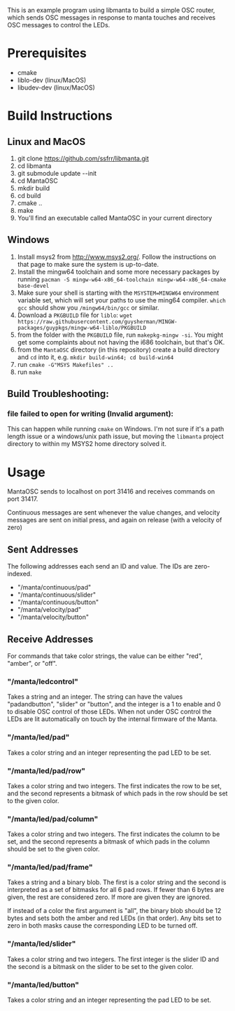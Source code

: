 This is an example program using libmanta to build a simple OSC router, which sends OSC messages in response to manta touches and receives OSC messages to control the LEDs.

Prerequisites
=============

* cmake
* liblo-dev (linux/MacOS)
* libudev-dev (linux/MacOS)


Build Instructions
==================

## Linux and MacOS

1. git clone https://github.com/ssfrr/libmanta.git
2. cd libmanta
3. git submodule update --init
4. cd MantaOSC
5. mkdir build
6. cd build
7. cmake ..
8. make
9. You'll find an executable called MantaOSC in your current directory

## Windows

1. Install msys2 from http://www.msys2.org/. Follow the instructions on that page to make sure the system is up-to-date.
2. Install the mingw64 toolchain and some more necessary packages by running
`pacman -S mingw-w64-x86_64-toolchain mingw-w64-x86_64-cmake base-devel`
3. Make sure your shell is starting with the `MSYSTEM=MINGW64` environment variable set, which will set your paths to use the ming64 compiler. `which gcc` should show you `/mingw64/bin/gcc` or similar.
4. Download a `PKGBUILD` file for `liblo`:
    `wget https://raw.githubusercontent.com/guysherman/MINGW-packages/guypkgs/mingw-w64-liblo/PKGBUILD`
5. from the folder with the `PKGBUILD` file, run `makepkg-mingw -si`. You might get some complaints about not having the i686 toolchain, but that's OK.
6. from the `MantaOSC` directory (in this repository) create a build directory and `cd` into it, e.g. `mkdir build-win64; cd build-win64`
7. run `cmake -G"MSYS Makefiles" ..`
8. run `make`

## Build Troubleshooting:

###   file failed to open for writing (Invalid argument):

This can happen while running `cmake` on Windows. I'm not sure if it's a path length issue or a windows/unix path issue, but moving the `libmanta` project directory to within my MSYS2 home directory solved it.


Usage
=====

MantaOSC sends to localhost on port 31416 and receives commands on port
31417.

Continuous messages are sent whenever the value changes, and velocity
messages are sent on initial press, and again on release (with a
velocity of zero)

Sent Addresses
--------------

The following addresses each send an ID and value. The IDs are
zero-indexed.

* "/manta/continuous/pad"
* "/manta/continuous/slider"
* "/manta/continuous/button"
* "/manta/velocity/pad"
* "/manta/velocity/button"


Receive Addresses
-----------------

For commands that take color strings, the value can be either "red",
"amber", or "off".

### "/manta/ledcontrol"

Takes a string and an integer. The string can have the values
"padandbutton", "slider" or "button", and the integer is a 1 to enable
and 0 to disable OSC control of those LEDs. When not under OSC control
the LEDs are lit automatically on touch by the internal firmware of the
Manta.

### "/manta/led/pad"

Takes a color string and an integer representing the pad LED to be set.

### "/manta/led/pad/row"

Takes a color string and two integers. The first indicates the row to be
set, and the second represents a bitmask of which pads in the row should
be set to the given color.

### "/manta/led/pad/column"

Takes a color string and two integers. The first indicates the column to be
set, and the second represents a bitmask of which pads in the column should
be set to the given color.

### "/manta/led/pad/frame"

Takes a string and a binary blob. The first is a color string and the second is
interpreted as a set of bitmasks for all 6 pad rows. If fewer than 6 bytes are
given, the rest are considered zero. If more are given they are ignored.

If instead of a color the first argument is "all", the binary blob should be 12
bytes and sets both the amber and red LEDs (in that order). Any bits set to zero
in both masks cause the corresponding LED to be turned off.

### "/manta/led/slider"

Takes a color string and two integers. The first integer is the slider
ID and the second is a bitmask on the slider to be set to the given
color.

### "/manta/led/button"

Takes a color string and an integer representing the pad LED to be set.
